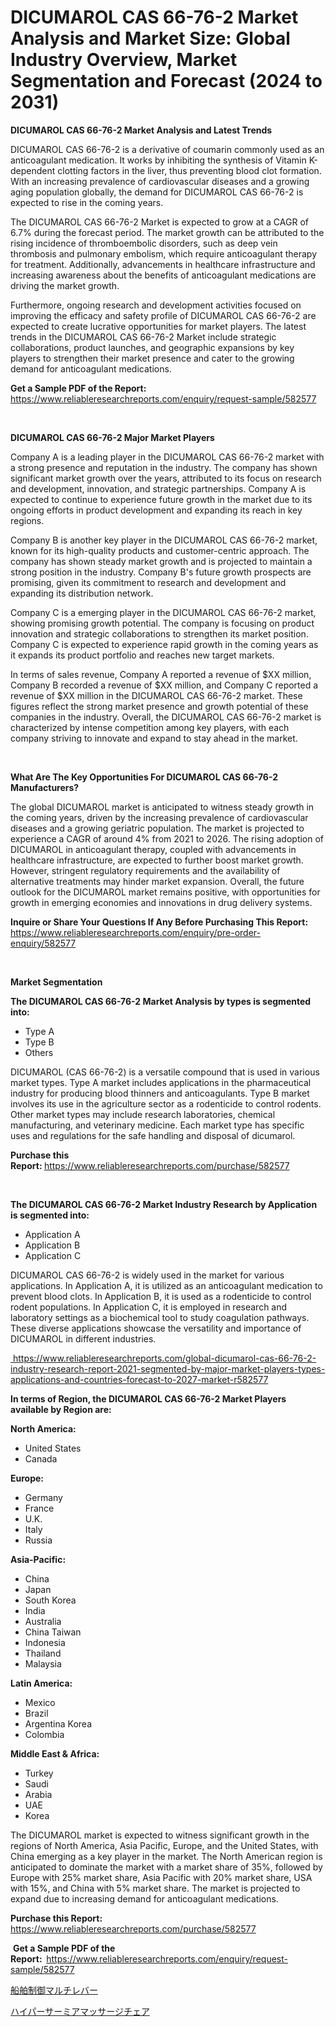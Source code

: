 <p><h1>DICUMAROL CAS 66-76-2 Market Analysis and Market Size: Global Industry Overview, Market Segmentation and Forecast (2024 to 2031)</h1></p><p><strong>DICUMAROL CAS 66-76-2 Market Analysis and Latest Trends</strong></p>
<p><p>DICUMAROL CAS 66-76-2 is a derivative of coumarin commonly used as an anticoagulant medication. It works by inhibiting the synthesis of Vitamin K-dependent clotting factors in the liver, thus preventing blood clot formation. With an increasing prevalence of cardiovascular diseases and a growing aging population globally, the demand for DICUMAROL CAS 66-76-2 is expected to rise in the coming years.</p><p>The DICUMAROL CAS 66-76-2 Market is expected to grow at a CAGR of 6.7% during the forecast period. The market growth can be attributed to the rising incidence of thromboembolic disorders, such as deep vein thrombosis and pulmonary embolism, which require anticoagulant therapy for treatment. Additionally, advancements in healthcare infrastructure and increasing awareness about the benefits of anticoagulant medications are driving the market growth.</p><p>Furthermore, ongoing research and development activities focused on improving the efficacy and safety profile of DICUMAROL CAS 66-76-2 are expected to create lucrative opportunities for market players. The latest trends in the DICUMAROL CAS 66-76-2 Market include strategic collaborations, product launches, and geographic expansions by key players to strengthen their market presence and cater to the growing demand for anticoagulant medications.</p></p>
<p><strong>Get a Sample PDF of the Report:&nbsp;</strong> <a href="https://www.reliableresearchreports.com/enquiry/request-sample/582577">https://www.reliableresearchreports.com/enquiry/request-sample/582577</a></p>
<p>&nbsp;</p>
<p><strong>DICUMAROL CAS 66-76-2 Major Market Players</strong></p>
<p><p>Company A is a leading player in the DICUMAROL CAS 66-76-2 market with a strong presence and reputation in the industry. The company has shown significant market growth over the years, attributed to its focus on research and development, innovation, and strategic partnerships. Company A is expected to continue to experience future growth in the market due to its ongoing efforts in product development and expanding its reach in key regions.</p><p>Company B is another key player in the DICUMAROL CAS 66-76-2 market, known for its high-quality products and customer-centric approach. The company has shown steady market growth and is projected to maintain a strong position in the industry. Company B's future growth prospects are promising, given its commitment to research and development and expanding its distribution network.</p><p>Company C is a emerging player in the DICUMAROL CAS 66-76-2 market, showing promising growth potential. The company is focusing on product innovation and strategic collaborations to strengthen its market position. Company C is expected to experience rapid growth in the coming years as it expands its product portfolio and reaches new target markets.</p><p>In terms of sales revenue, Company A reported a revenue of $XX million, Company B recorded a revenue of $XX million, and Company C reported a revenue of $XX million in the DICUMAROL CAS 66-76-2 market. These figures reflect the strong market presence and growth potential of these companies in the industry. Overall, the DICUMAROL CAS 66-76-2 market is characterized by intense competition among key players, with each company striving to innovate and expand to stay ahead in the market.</p></p>
<p>&nbsp;</p>
<p><strong>What Are The Key Opportunities For DICUMAROL CAS 66-76-2 Manufacturers?</strong></p>
<p><p>The global DICUMAROL market is anticipated to witness steady growth in the coming years, driven by the increasing prevalence of cardiovascular diseases and a growing geriatric population. The market is projected to experience a CAGR of around 4% from 2021 to 2026. The rising adoption of DICUMAROL in anticoagulant therapy, coupled with advancements in healthcare infrastructure, are expected to further boost market growth. However, stringent regulatory requirements and the availability of alternative treatments may hinder market expansion. Overall, the future outlook for the DICUMAROL market remains positive, with opportunities for growth in emerging economies and innovations in drug delivery systems.</p></p>
<p><strong>Inquire or Share Your Questions If Any Before Purchasing This Report:</strong> <a href="https://www.reliableresearchreports.com/enquiry/pre-order-enquiry/582577">https://www.reliableresearchreports.com/enquiry/pre-order-enquiry/582577</a></p>
<p>&nbsp;</p>
<p><strong>Market Segmentation</strong></p>
<p><strong>The DICUMAROL CAS 66-76-2 Market Analysis by types is segmented into:</strong></p>
<p><ul><li>Type A</li><li>Type B</li><li>Others</li></ul></p>
<p><p>DICUMAROL (CAS 66-76-2) is a versatile compound that is used in various market types. Type A market includes applications in the pharmaceutical industry for producing blood thinners and anticoagulants. Type B market involves its use in the agriculture sector as a rodenticide to control rodents. Other market types may include research laboratories, chemical manufacturing, and veterinary medicine. Each market type has specific uses and regulations for the safe handling and disposal of dicumarol.</p></p>
<p><strong>Purchase this Report:&nbsp;</strong><a href="https://www.reliableresearchreports.com/purchase/582577">https://www.reliableresearchreports.com/purchase/582577</a></p>
<p>&nbsp;</p>
<p><strong>The DICUMAROL CAS 66-76-2 Market Industry Research by Application is segmented into:</strong></p>
<p><ul><li>Application A</li><li>Application B</li><li>Application C</li></ul></p>
<p><p>DICUMAROL CAS 66-76-2 is widely used in the market for various applications. In Application A, it is utilized as an anticoagulant medication to prevent blood clots. In Application B, it is used as a rodenticide to control rodent populations. In Application C, it is employed in research and laboratory settings as a biochemical tool to study coagulation pathways. These diverse applications showcase the versatility and importance of DICUMAROL in different industries.</p></p>
<p><a href="https://www.reliableresearchreports.com/global-dicumarol-cas-66-76-2-industry-research-report-2021-segmented-by-major-market-players-types-applications-and-countries-forecast-to-2027-market-r582577">&nbsp;https://www.reliableresearchreports.com/global-dicumarol-cas-66-76-2-industry-research-report-2021-segmented-by-major-market-players-types-applications-and-countries-forecast-to-2027-market-r582577</a></p>
<p><strong>In terms of Region, the DICUMAROL CAS 66-76-2 Market Players available by Region are:</strong></p>
<p>
    <p> <strong> North America: </strong>
        <ul>
            <li>United States</li>
            <li>Canada</li>
        </ul>
        </p> 
    <p> <strong> Europe: </strong>
        <ul>
            <li>Germany</li>
            <li>France</li>
            <li>U.K.</li>
            <li>Italy</li>
            <li>Russia</li>
        </ul>
        </p> 
    <p> <strong> Asia-Pacific: </strong>
        <ul>
            <li>China</li>
            <li>Japan</li>
            <li>South Korea</li>
            <li>India</li>
            <li>Australia</li>
            <li>China Taiwan</li>
            <li>Indonesia</li>
            <li>Thailand</li>
            <li>Malaysia</li>
        </ul>
        </p> 
    <p> <strong> Latin America: </strong>
        <ul>
            <li>Mexico</li>
            <li>Brazil</li>
            <li>Argentina Korea</li>
            <li>Colombia</li>
        </ul>
        </p> 
    <p> <strong> Middle East & Africa: </strong>
        <ul>
            <li>Turkey</li>
            <li>Saudi</li>
            <li>Arabia</li>
            <li>UAE</li>
            <li>Korea</li>
        </ul>
    </p>
    </p>
<p><p>The DICUMAROL market is expected to witness significant growth in the regions of North America, Asia Pacific, Europe, and the United States, with China emerging as a key player in the market. The North American region is anticipated to dominate the market with a market share of 35%, followed by Europe with 25% market share, Asia Pacific with 20% market share, USA with 15%, and China with 5% market share. The market is projected to expand due to increasing demand for anticoagulant medications.</p></p>
<p><strong>Purchase this Report: </strong><a href="https://www.reliableresearchreports.com/purchase/582577">https://www.reliableresearchreports.com/purchase/582577</a></p>
<p>&nbsp;<strong>Get a Sample PDF of the Report:&nbsp;&nbsp;</strong><a href="https://www.reliableresearchreports.com/enquiry/request-sample/582577">https://www.reliableresearchreports.com/enquiry/request-sample/582577</a></p>
<p><strong></strong></p>
<p><p><a href="https://github.com/Sophiaard2003/Market-Research-Report-List-1/blob/main/626964795307.md">船舶制御マルチレバー</a></p><p><a href="https://github.com/hilmi-2a/Market-Research-Report-List-1/blob/main/510941995306.md">ハイパーサーミアマッサージチェア</a></p></p>
